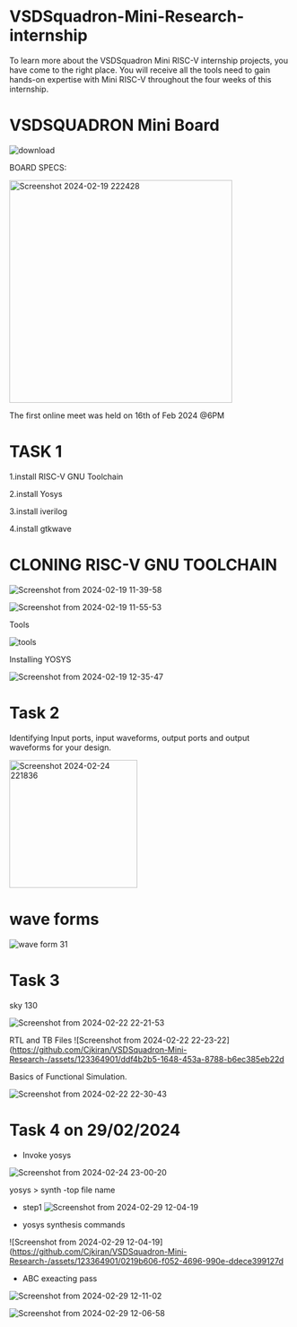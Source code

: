 # VSDSquadron-Mini-Research- internship
To learn more about the VSDSquadron Mini RISC-V internship projects, you have come to the right place. You will receive all the tools need to gain hands-on expertise with Mini RISC-V throughout the four weeks of this internship. 
# VSDSQUADRON Mini Board
![download](https://github.com/Cjkiran/VSDSquadron-Mini-Research-/assets/123364901/0a8e7a8c-3680-4139-9668-1d09c3c6b431)

BOARD SPECS:

<img width="397" alt="Screenshot 2024-02-19 222428" src="https://github.com/Cjkiran/VSDSquadron-Mini-Research-/assets/123364901/f02604f0-daaa-4ea7-8fc5-f17dc1b2907a">

The first online meet was held on 16th of Feb 2024 @6PM

# TASK 1

1.install RISC-V GNU Toolchain

2.install Yosys

3.install iverilog

4.install gtkwave

# CLONING RISC-V GNU TOOLCHAIN

![Screenshot from 2024-02-19 11-39-58](https://github.com/Cjkiran/VSDSquadron-Mini-Research-/assets/123364901/3f1fa709-894a-4a25-9497-a5104b071cd4)

![Screenshot from 2024-02-19 11-55-53](https://github.com/Cjkiran/VSDSquadron-Mini-Research-/assets/123364901/7d2b2de9-23a6-41f6-bb27-bf53b2dcb451)

Tools 

![tools](https://github.com/Cjkiran/VSDSquadron-Mini-Research-/assets/123364901/3622bec7-5884-4f6b-be38-43759cc7de50)

Installing YOSYS

![Screenshot from 2024-02-19 12-35-47](https://github.com/Cjkiran/VSDSquadron-Mini-Research-/assets/123364901/e3253415-f8fa-4de3-9700-184827460a80)

# Task 2
Identifying Input ports, input waveforms, output ports and output waveforms for your design.

<img width="228" alt="Screenshot 2024-02-24 221836" src="https://github.com/Cjkiran/VSDSquadron-Mini-Research-/assets/123364901/1d67a707-a94e-442b-a4c6-8619973ab0ae">

 # wave forms 
 ![wave form 31](https://github.com/Cjkiran/VSDSquadron-Mini-Research-/assets/123364901/b99e1ab3-448a-46aa-ab12-6cc53ed51f70)

 # Task 3
 
 sky 130
 
 ![Screenshot from 2024-02-22 22-21-53](https://github.com/Cjkiran/VSDSquadron-Mini-Research-/assets/123364901/b443e08d-29b9-4fb9-bd64-9a144ef0bb0c)
 
 RTL and TB Files 
 ![Screenshot from 2024-02-22 22-23-22](https://github.com/Cjkiran/VSDSquadron-Mini-Research-/assets/123364901/ddf4b2b5-1648-453a-8788-b6ec385eb22d
 
 Basics of Functional Simulation.
 
 ![Screenshot from 2024-02-22 22-30-43](https://github.com/Cjkiran/VSDSquadron-Mini-Research-/assets/123364901/0491a736-c9d8-4a9c-bfb9-516c5e8859ec)

 # Task 4 on 29/02/2024

 * Invoke yosys 

 ![Screenshot from 2024-02-24 23-00-20](https://github.com/Cjkiran/VSDSquadron-Mini-Research-/assets/123364901/77facdb0-2532-4204-8e00-e27559298e74)

 yosys > synth -top file name 

 * step1
![Screenshot from 2024-02-29 12-04-19](https://github.com/Cjkiran/VSDSquadron-Mini-Research-/assets/123364901/8f703ffd-c356-434e-aed4-b16cdc5318b5)

 * yosys synthesis commands 
 
 ![Screenshot from 2024-02-29 12-04-19](https://github.com/Cjkiran/VSDSquadron-Mini-Research-/assets/123364901/0219b606-f052-4696-990e-ddece399127d
 
 * ABC exeacting pass  
 
 ![Screenshot from 2024-02-29 12-11-02](https://github.com/Cjkiran/VSDSquadron-Mini-Research-/assets/123364901/d9201e13-9ef8-4724-9d26-8c87d04203b4)

 ![Screenshot from 2024-02-29 12-06-58](https://github.com/Cjkiran/VSDSquadron-Mini-Research-/assets/123364901/2458aa36-511e-4e0c-8ff5-56c820b8a4b4)














  

  









